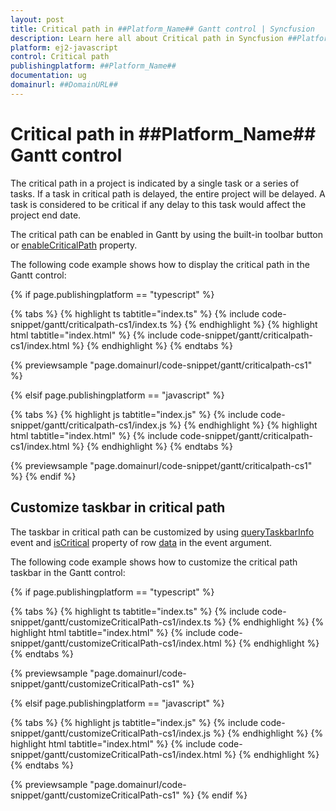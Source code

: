 ```yaml
---
layout: post
title: Critical path in ##Platform_Name## Gantt control | Syncfusion
description: Learn here all about Critical path in Syncfusion ##Platform_Name## Gantt control of Syncfusion Essential JS 2 and more.
platform: ej2-javascript
control: Critical path 
publishingplatform: ##Platform_Name##
documentation: ug
domainurl: ##DomainURL##
---
```


# Critical path in ##Platform_Name## Gantt control

The critical path in a project is indicated by a single task or a series of tasks. If a task in critical path is delayed, the entire project will be delayed. A task is considered to be critical if any delay to this task would affect the project end date.

The critical path can be enabled in Gantt by using the built-in toolbar button or [enableCriticalPath](../api/gantt/#enablecriticalpath) property.

The following code example shows how to display the critical path in the Gantt control:

{% if page.publishingplatform == "typescript" %}

 {% tabs %}
{% highlight ts tabtitle="index.ts" %}
{% include code-snippet/gantt/criticalpath-cs1/index.ts %}
{% endhighlight %}
{% highlight html tabtitle="index.html" %}
{% include code-snippet/gantt/criticalpath-cs1/index.html %}
{% endhighlight %}
{% endtabs %}
        
{% previewsample "page.domainurl/code-snippet/gantt/criticalpath-cs1" %}

{% elsif page.publishingplatform == "javascript" %}

{% tabs %}
{% highlight js tabtitle="index.js" %}
{% include code-snippet/gantt/criticalpath-cs1/index.js %}
{% endhighlight %}
{% highlight html tabtitle="index.html" %}
{% include code-snippet/gantt/criticalpath-cs1/index.html %}
{% endhighlight %}
{% endtabs %}

{% previewsample "page.domainurl/code-snippet/gantt/criticalpath-cs1" %}
{% endif %}

## Customize taskbar in critical path

The taskbar in critical path can be customized by using [queryTaskbarInfo](../api/gantt/#querytaskbarinfo) event and [isCritical](../api/gantt/iGanttData/#iscritical) property of row [data](../api/gantt/iQueryTaskbarInfoEventArgs/#data) in the event argument.

The following code example shows how to customize the critical path taskbar in the Gantt control:

{% if page.publishingplatform == "typescript" %}

 {% tabs %}
{% highlight ts tabtitle="index.ts" %}
{% include code-snippet/gantt/customizeCriticalPath-cs1/index.ts %}
{% endhighlight %}
{% highlight html tabtitle="index.html" %}
{% include code-snippet/gantt/customizeCriticalPath-cs1/index.html %}
{% endhighlight %}
{% endtabs %}
        
{% previewsample "page.domainurl/code-snippet/gantt/customizeCriticalPath-cs1" %}

{% elsif page.publishingplatform == "javascript" %}

{% tabs %}
{% highlight js tabtitle="index.js" %}
{% include code-snippet/gantt/customizeCriticalPath-cs1/index.js %}
{% endhighlight %}
{% highlight html tabtitle="index.html" %}
{% include code-snippet/gantt/customizeCriticalPath-cs1/index.html %}
{% endhighlight %}
{% endtabs %}

{% previewsample "page.domainurl/code-snippet/gantt/customizeCriticalPath-cs1" %}
{% endif %}
